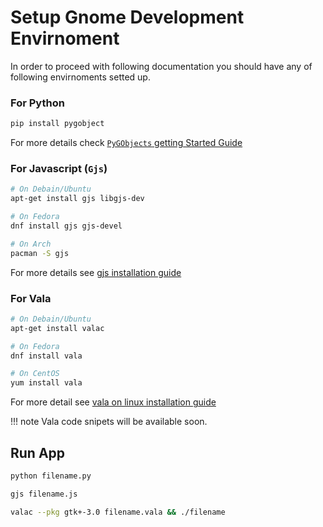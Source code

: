 # Setup Gnome Development Envirnoment

In order to proceed with following documentation you should have any of following envirnoments setted up. 

### For Python
```bash
pip install pygobject
```

For more details check [`PyGObjects` getting Started Guide](https://pygobject.readthedocs.io/en/latest/getting_started.html)

### For Javascript (`Gjs`)

```bash
# On Debain/Ubuntu
apt-get install gjs libgjs-dev

# On Fedora
dnf install gjs gjs-devel

# On Arch
pacman -S gjs
```

For more details see [gjs installation guide](https://gjs-tutorial.readthedocs.io/en/latest/install.html)

### For Vala
```bash
# On Debain/Ubuntu
apt-get install valac

# On Fedora
dnf install vala

# On CentOS
yum install vala
```

For more detail see [vala on linux installation guide](https://wiki.gnome.org/Projects/Vala/ValaOnLinux)


!!! note
    Vala code snipets will be available soon.

## Run App
```bash tab="Python"
python filename.py
```

```bash tab="Javascript"
gjs filename.js
```

```bash tab="Vala"
valac --pkg gtk+-3.0 filename.vala && ./filename
```